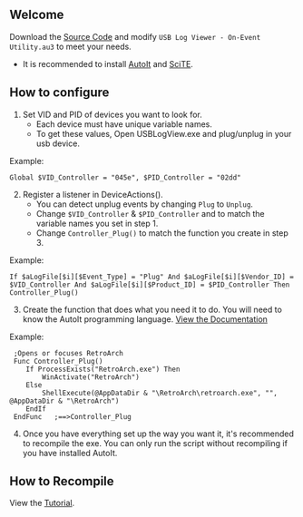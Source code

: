 ## Welcome
Download the [Source Code](https://cloud.betaleaf.net:3000/BetaLeaf/USB_Log_View_-_On-Event_Utility/repository/archive.zip?ref=master) and modify ```USB Log Viewer - On-Event Utility.au3``` to meet your needs.
  * It is recommended to install [AutoIt](https://www.autoitscript.com/site/autoit/downloads/) and [SciTE](https://www.autoitscript.com/site/autoit-script-editor/downloads/).

## How to configure
1. Set VID and PID of devices you want to look for. 
     * Each device must have unique variable names.
     * To get these values, Open USBLogView.exe and plug/unplug in your usb device.

Example: 
```
Global $VID_Controller = "045e", $PID_Controller = "02dd"
```
 
2. Register a listener in DeviceActions().
   * You can detect unplug events by changing ```Plug``` to ```Unplug```.
   * Change ```$VID_Controller``` & ```$PID_Controller``` and to match the variable names you set in step 1.
   * Change ```Controller_Plug()``` to match the function you create in step 3.

Example:
```
If $aLogFile[$i][$Event_Type] = "Plug" And $aLogFile[$i][$Vendor_ID] = $VID_Controller And $aLogFile[$i][$Product_ID] = $PID_Controller Then Controller_Plug()
```
  
3. Create the function that does what you need it to do. You will need to know the AutoIt programming language. [View the Documentation](https://www.autoitscript.com/wiki/Documentation)

Example:
```
 ;Opens or focuses RetroArch
 Func Controller_Plug()
	If ProcessExists("RetroArch.exe") Then
		WinActivate("RetroArch")
	Else
		ShellExecute(@AppDataDir & "\RetroArch\retroarch.exe", "", @AppDataDir & "\RetroArch")
	EndIf
 EndFunc   ;==>Controller_Plug
```

4. Once you have everything set up the way you want it, it's recommended to recompile the exe. You can only run the script without recompiling if you have installed AutoIt. 

## How to Recompile
View the [Tutorial](https://www.autoitscript.com/autoit3/docs/intro/compiler.htm).